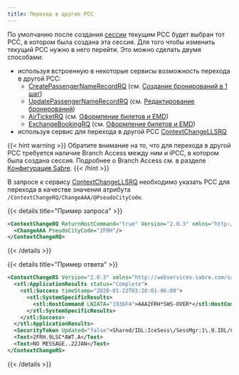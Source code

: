 ```yaml
---
title: Переход в другие PCC
---
```


По умолчанию после создания [сессии](authentication.html#сессии) текущим PCC будет выбран тот PCC, в котором была создана эта сессия. Для того чтобы изменить текущий PCC нужно в него перейти. Это можно сделать двумя способами:
- используя встроенную в некоторые сервисы возможность перехода в другой PCC:
    - [CreatePassengerNameRecordRQ](https://developer.sabre.com/docs/read/soap_apis/air/book/create_passenger_name_record) (см. [Создание бронирований в 1 шаг](create-booking-1step.html#переход-в-другой-pcc))
    - [UpdatePassengerNameRecordRQ](https://developer.sabre.com/docs/soap_apis/air/book/update_passenger_name_record) (см. [Редактирование бронирований](edit-booking.html#dobavlenie_elementov_bronirovaniya_updatepassengernamerecordrq))
    - [AirTicketRQ](https://developer.sabre.com/docs/soap_apis/air/fulfill/enhanced_air_ticket) (см. [Оформление билетов и EMD](issue-ticket.html#переход-в-другой-pcc))
    - [ExchangeBookingRQ](https://developer.sabre.com/docs/read/soap_apis/air/fulfill/exchange_booking) (см. [Оформление билетов и EMD](exchange-ticket.html#переход-в-другой-pcc))
- используя сервис для перехода в другой PCC [ContextChangeLLSRQ](https://developer.sabre.com/docs/read/soap_apis/management/utility/change_aaa)


{{< hint warning >}}
Обратите внимание на то, что для перехода в другой PCC требуется наличие Branch Access между ним и iPCC, в котором была создана сессия. Подробнее о Branch Access см. в разделе [Конфигурация Sabre](configuration.html).
{{< /hint >}}

В запросе к сервису [ContextChangeLLSRQ](https://developer.sabre.com/docs/read/soap_apis/management/utility/change_aaa) необходимо указать PCC для перехода в качестве значения атрибута  ```/ContextChangeRQ/ChangeAAA/@PseudoCityCode```.

{{< details title="Пример запроса" >}}
```XML
<ContextChangeRQ ReturnHostCommand="true" Version="2.0.3" xmlns="http://webservices.sabre.com/sabreXML/2011/10">
  <ChangeAAA PseudoCityCode="2FRH"/>
</ContextChangeRQ>
```
{{< /details >}}

{{< details title="Пример ответа" >}}
```XML
<ContextChangeRS Version="2.0.3" xmlns="http://webservices.sabre.com/sabreXML/2011/10" xmlns:stl="http://services.sabre.com/STL/v01" xmlns:xs="http://www.w3.org/2001/XMLSchema" xmlns:xsi="http://www.w3.org/2001/XMLSchema-instance">
  <stl:ApplicationResults status="Complete">
    <stl:Success timeStamp="2020-01-22T03:20:01-06:00">
      <stl:SystemSpecificResults>
        <stl:HostCommand LNIATA="1936F4">AAA2FRH*SWS-OVER*</stl:HostCommand>
      </stl:SystemSpecificResults>
    </stl:Success>
  </stl:ApplicationResults>
  <SecurityToken Updated="false">Shared/IDL:IceSess\/SessMgr:1\.0.IDL/Common/!ICESMS\/ACPCRTD!ICESMSLB\/CRT.LB!1579684797721!317!9</SecurityToken>
  <Text>2FRH.9LSC*AWT.A</Text>
  <Text>NO MESSAGE..22JAN</Text>
</ContextChangeRS>
```
{{< /details >}}
